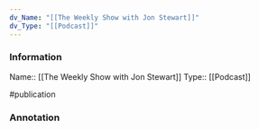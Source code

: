 ```yaml
---
dv_Name: "[[The Weekly Show with Jon Stewart]]"
dv_Type: "[[Podcast]]"
---
```

### Information

Name:: [[The Weekly Show with Jon Stewart]]
Type:: [[Podcast]]

#publication


### Annotation

